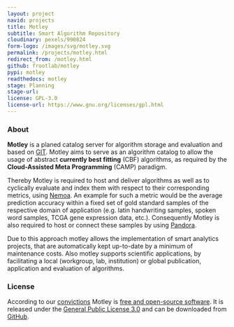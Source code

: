 ```yaml
---
layout: project
navid: projects
title: Motley
subtitle: Smart Algorithm Repository
cloudinary: pexels/990824
form-logo: /images/svg/motley.svg
permalink: /projects/motley.html
redirect_from: /motley.html
github: frootlab/motley
pypi: motley
readthedocs: motley
stage: Planning
stage-url:
license: GPL-3.0
license-url: https://www.gnu.org/licenses/gpl.html
---
```


### About
**Motley** is a planed catalog server for algorithm storage and evaluation and
based on [GIT](https://git-scm.com/). Motley aims to serve as an algorithm
catalog to allow the usage of abstract **currently best fitting** (CBF)
algorithms, as required by the **Cloud-Assisted Meta Programming** (CAMP)
paradigm.

Thereby Motley is required to host and deliver algorithms as well as to
cyclically evaluate and index them with respect to their corresponding metrics,
using [Nemoa](https://github.com/frootlab/nemoa). An example for such a metric
would be the average prediction accuracy within a fixed set of gold standard
samples of the respective domain of application (e.g. latin handwriting samples,
spoken word samples, TCGA gene expression data, etc.). Consequently Motley is
also required to host or connect these samples by using
[Pandora](https://github.com/frootlab/pandora).

Due to this approach motley allows the implementation of smart analytics
projects, that are automatically kept up-to-date by a minimum of maintenance
costs. Also motley supports scientific applications, by facilitating a local
(workgroup, lab, institution) or global publication, application and evaluation
of algorithms.

### License
According to our [convictions](/corporate/2019/03/19/welcome-at-frootlab.html)
Motley is [free and open-source
software](https://en.wikipedia.org/wiki/Free_and_open-source_software). It is
released under the [General Public License
3.0](https://www.gnu.org/licenses/gpl-3.0.html) and can be downloaded from
[GitHub](https://github.com/frootlab/motley).

